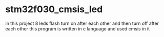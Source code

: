 # stm32f030_cmsis_led


in this project 8 leds flash turn on after each other and then turn off after each other 
this program is written in c language  and used cmsis in it
